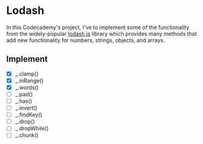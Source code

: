 # Lodash

In this Codecademy's project, I've to implement some of the functionality from the widely-popular [lodash.js](https://lodash.com) library which provides many methods that add new functionality for numbers, strings, objects, and arrays.

## Implement

- [x] _.clamp()
- [x] _.inRange()
- [x] _.words()
- [ ] _.pad()
- [ ] _.has()
- [ ] _.invert()
- [ ] _.findKey()
- [ ] _.drop()
- [ ] _.dropWhile()
- [ ] _.chunk()
